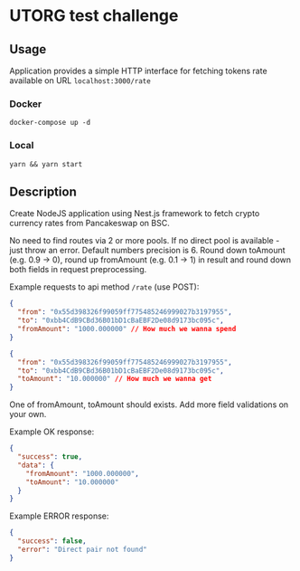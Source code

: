 # UTORG test challenge

## Usage

Application provides a simple HTTP interface for fetching tokens rate available on URL `localhost:3000/rate`

### Docker
```shell
docker-compose up -d
```

### Local

```shell
yarn && yarn start
```

## Description
Create NodeJS application using Nest.js framework to fetch crypto currency rates from Pancakeswap on BSC.

No need to find routes via 2 or more pools. If no direct pool is available - just throw an error.
Default numbers precision is 6. Round down toAmount (e.g. 0.9 -> 0), round up fromAmount (e.g. 0.1 -> 1) in result and round down both fields in request preprocessing.

Example requests to api method `/rate` (use POST):
```json
{
  "from": "0x55d398326f99059ff775485246999027b3197955",
  "to": "0xbb4CdB9CBd36B01bD1cBaEBF2De08d9173bc095c",
  "fromAmount": "1000.000000" // How much we wanna spend
}
```

```json
{
  "from": "0x55d398326f99059ff775485246999027b3197955",
  "to": "0xbb4CdB9CBd36B01bD1cBaEBF2De08d9173bc095c",
  "toAmount": "10.000000" // How much we wanna get
}
```

One of fromAmount, toAmount should exists. Add more field validations on your own.

Example OK response:
```json
{
  "success": true,
  "data": {
    "fromAmount": "1000.000000",
    "toAmount": "10.000000"
  }
}
```



Example ERROR response:
```json
{
  "success": false,
  "error": "Direct pair not found"
}
```

